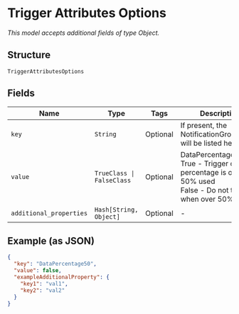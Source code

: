 
# Trigger Attributes Options

*This model accepts additional fields of type Object.*

## Structure

`TriggerAttributesOptions`

## Fields

| Name | Type | Tags | Description |
|  --- | --- | --- | --- |
| `key` | `String` | Optional | If present, the NotificationGroupName will be listed here. |
| `value` | `TrueClass \| FalseClass` | Optional | DataPercentage50<br />True - Trigger on Data percentage is over 50% used<br />False - Do not trigger when over 50% used. |
| `additional_properties` | `Hash[String, Object]` | Optional | - |

## Example (as JSON)

```json
{
  "key": "DataPercentage50",
  "value": false,
  "exampleAdditionalProperty": {
    "key1": "val1",
    "key2": "val2"
  }
}
```

